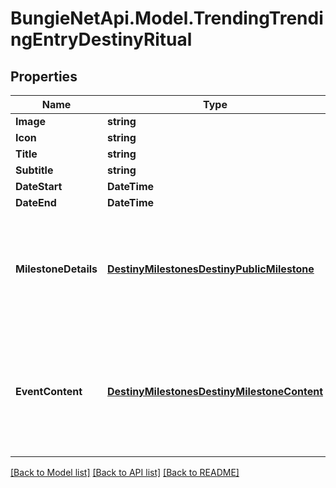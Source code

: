 # BungieNetApi.Model.TrendingTrendingEntryDestinyRitual
## Properties

Name | Type | Description | Notes
------------ | ------------- | ------------- | -------------
**Image** | **string** |  | [optional] 
**Icon** | **string** |  | [optional] 
**Title** | **string** |  | [optional] 
**Subtitle** | **string** |  | [optional] 
**DateStart** | **DateTime** |  | [optional] 
**DateEnd** | **DateTime** |  | [optional] 
**MilestoneDetails** | [**DestinyMilestonesDestinyPublicMilestone**](DestinyMilestonesDestinyPublicMilestone.md) | A destiny event does not necessarily have a related Milestone, but if it does the details will be returned here. | [optional] 
**EventContent** | [**DestinyMilestonesDestinyMilestoneContent**](DestinyMilestonesDestinyMilestoneContent.md) | A destiny event will not necessarily have milestone \&quot;custom content\&quot;, but if it does the details will be here. | [optional] 

[[Back to Model list]](../README.md#documentation-for-models) [[Back to API list]](../README.md#documentation-for-api-endpoints) [[Back to README]](../README.md)

